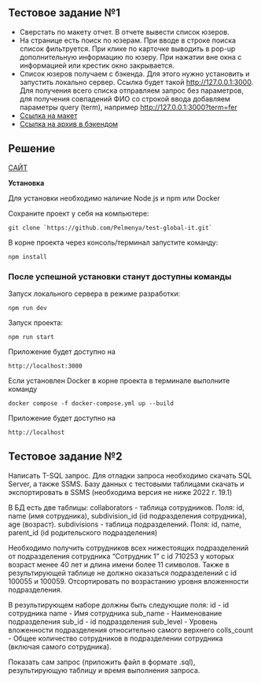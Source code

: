 ## Тестовое задание №1

* Сверстать по макету отчет. В отчете вывести список юзеров.
* На странице есть поиск по юзерам. При вводе в строке поиска список фильтруется. При клике по карточке выводить в pop-up дополнительную информацию по юзеру. При нажатии вне окна с информацией или крестик окно закрывается.
* Список юзеров получаем с бэкенда. Для этого нужно установить и запустить локально сервер. Ссылка будет такой http://127.0.0.1:3000. Для получения всего списка отправляем запрос без параметров, для получения совпадений ФИО со строкой ввода добавляем параметры query (term), например http://127.0.0.1:3000?term=fer
* [Ссылка на макет](https://www.figma.com/file/sVohAvXP1UpHzN3MMLwmkB/%D0%97%D0%B0%D0%B4%D0%B0%D1%87%D0%B0-30080?node-id=0%3A1&t=kenPBeTH1t4zLitJ-0)
* [Ссылка на архив в бэкендом](https://drive.google.com/file/d/1bRxaW02JMJA1Z4CBWLv_-j6UzeHSrzJ_/view?usp=sharing)

## Решение

[САЙТ](http://2118271-pelmenya.twc1.net)


**Установка**

Для установки необходимо наличие Node.js и npm или Docker

Сохраните проект у себя на компьютере:
```
git clone `https://github.com/Pelmenya/test-global-it.git`
```
В корне проекта через консоль/терминал запустите команду:
```
npm install
```

### После успешной установки станут доступны команды

Запуск локального сервера в режиме разработки:  
```
npm run dev
```
Запуск проекта:
```
npm run start
```

Приложение будет доступно на 
```
http://localhost:3000
```

Если установлен Docker в корне проекта в терминале выполните команду
```
docker compose -f docker-compose.yml up --build
```
Приложение будет доступно на 
```
http://localhost
```





## Тестовое задание №2

Написать T-SQL запрос.
Для отладки запроса необходимо скачать SQL Server, а также SSMS.
Базу данных с тестовыми таблицами скачать и экспортировать в SSMS (необходима версия не ниже 2022 г. 19.1)

В БД есть две таблицы:
collaborators - таблица сотрудников. Поля: id, name (имя сотрудника), subdivision_id (id подразделения сотрудника), age (возраст).
subdivisions - таблица подразделений. Поля: id, name, parent_id (id родительского подразделения)

Необходимо получить сотрудников всех нижестоящих подразделений от подразделения сотрудника “Сотрудник 1” с id 710253 у которых возраст менее 40 лет и длина имени более 11 символов. Также в результирующей таблице не должно оказаться подразделений с id 100055 и 100059. Отсортировать по возрастанию уровня вложенности подразделения.

В результирующем наборе должны быть следующие поля:
id - id сотрудника
name - Имя сотрудника
sub_name - Наименование подразделения
sub_id - id подразделения
sub_level - Уровень вложенности подразделения относительно самого верхнего
colls_count - Общее количество сотрудников в подразделении сотрудника (включая самого сотрудника).

Показать сам запрос (приложить файл в формате .sql), результирующую таблицу и время выполнения запроса.
